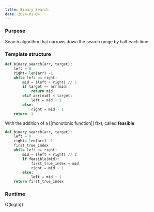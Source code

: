```yaml
---
title: Binary Search
date: 2024-01-04
---
```

### Purpose
Search algorithm that narrows down the search range by half each time.

### Template structure
```Python
def binary_search(arr, target):
	left = 0
    right= len(arr) -1
    while left <= right:
        mid = (left + right) // 2
        if target == arr[mid]:
            return mid
        elif arr[mid] < target:
            left = mid + 1
        else:
            right = mid - 1
    return -1
```

With the addition of a [[monotonic function]] f(x), called **feasible**
```Python
def binary_search(arr, target):
	left = 0
    right= len(arr) -1
    first_true_index
    while left <= right:
        mid = (left + right) // 2
        if feasible(mid):
            first_true_index = mid
            right = mid - 1
        else:
            left = mid + 1
    return first_true_index
```

### Runtime
O(log(n))

